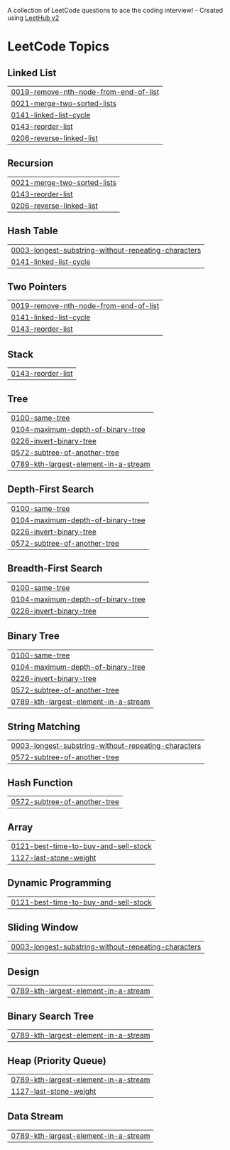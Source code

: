A collection of LeetCode questions to ace the coding interview! - Created using [LeetHub v2](https://github.com/arunbhardwaj/LeetHub-2.0)
<!---LeetCode Topics Start-->
# LeetCode Topics
## Linked List
|  |
| ------- |
| [0019-remove-nth-node-from-end-of-list](https://github.com/MtrkJmL/LeetCode/tree/master/0019-remove-nth-node-from-end-of-list) |
| [0021-merge-two-sorted-lists](https://github.com/MtrkJmL/LeetCode/tree/master/0021-merge-two-sorted-lists) |
| [0141-linked-list-cycle](https://github.com/MtrkJmL/LeetCode/tree/master/0141-linked-list-cycle) |
| [0143-reorder-list](https://github.com/MtrkJmL/LeetCode/tree/master/0143-reorder-list) |
| [0206-reverse-linked-list](https://github.com/MtrkJmL/LeetCode/tree/master/0206-reverse-linked-list) |
## Recursion
|  |
| ------- |
| [0021-merge-two-sorted-lists](https://github.com/MtrkJmL/LeetCode/tree/master/0021-merge-two-sorted-lists) |
| [0143-reorder-list](https://github.com/MtrkJmL/LeetCode/tree/master/0143-reorder-list) |
| [0206-reverse-linked-list](https://github.com/MtrkJmL/LeetCode/tree/master/0206-reverse-linked-list) |
## Hash Table
|  |
| ------- |
| [0003-longest-substring-without-repeating-characters](https://github.com/MtrkJmL/LeetCode/tree/master/0003-longest-substring-without-repeating-characters) |
| [0141-linked-list-cycle](https://github.com/MtrkJmL/LeetCode/tree/master/0141-linked-list-cycle) |
## Two Pointers
|  |
| ------- |
| [0019-remove-nth-node-from-end-of-list](https://github.com/MtrkJmL/LeetCode/tree/master/0019-remove-nth-node-from-end-of-list) |
| [0141-linked-list-cycle](https://github.com/MtrkJmL/LeetCode/tree/master/0141-linked-list-cycle) |
| [0143-reorder-list](https://github.com/MtrkJmL/LeetCode/tree/master/0143-reorder-list) |
## Stack
|  |
| ------- |
| [0143-reorder-list](https://github.com/MtrkJmL/LeetCode/tree/master/0143-reorder-list) |
## Tree
|  |
| ------- |
| [0100-same-tree](https://github.com/MtrkJmL/LeetCode/tree/master/0100-same-tree) |
| [0104-maximum-depth-of-binary-tree](https://github.com/MtrkJmL/LeetCode/tree/master/0104-maximum-depth-of-binary-tree) |
| [0226-invert-binary-tree](https://github.com/MtrkJmL/LeetCode/tree/master/0226-invert-binary-tree) |
| [0572-subtree-of-another-tree](https://github.com/MtrkJmL/LeetCode/tree/master/0572-subtree-of-another-tree) |
| [0789-kth-largest-element-in-a-stream](https://github.com/MtrkJmL/LeetCode/tree/master/0789-kth-largest-element-in-a-stream) |
## Depth-First Search
|  |
| ------- |
| [0100-same-tree](https://github.com/MtrkJmL/LeetCode/tree/master/0100-same-tree) |
| [0104-maximum-depth-of-binary-tree](https://github.com/MtrkJmL/LeetCode/tree/master/0104-maximum-depth-of-binary-tree) |
| [0226-invert-binary-tree](https://github.com/MtrkJmL/LeetCode/tree/master/0226-invert-binary-tree) |
| [0572-subtree-of-another-tree](https://github.com/MtrkJmL/LeetCode/tree/master/0572-subtree-of-another-tree) |
## Breadth-First Search
|  |
| ------- |
| [0100-same-tree](https://github.com/MtrkJmL/LeetCode/tree/master/0100-same-tree) |
| [0104-maximum-depth-of-binary-tree](https://github.com/MtrkJmL/LeetCode/tree/master/0104-maximum-depth-of-binary-tree) |
| [0226-invert-binary-tree](https://github.com/MtrkJmL/LeetCode/tree/master/0226-invert-binary-tree) |
## Binary Tree
|  |
| ------- |
| [0100-same-tree](https://github.com/MtrkJmL/LeetCode/tree/master/0100-same-tree) |
| [0104-maximum-depth-of-binary-tree](https://github.com/MtrkJmL/LeetCode/tree/master/0104-maximum-depth-of-binary-tree) |
| [0226-invert-binary-tree](https://github.com/MtrkJmL/LeetCode/tree/master/0226-invert-binary-tree) |
| [0572-subtree-of-another-tree](https://github.com/MtrkJmL/LeetCode/tree/master/0572-subtree-of-another-tree) |
| [0789-kth-largest-element-in-a-stream](https://github.com/MtrkJmL/LeetCode/tree/master/0789-kth-largest-element-in-a-stream) |
## String Matching
|  |
| ------- |
| [0003-longest-substring-without-repeating-characters](https://github.com/MtrkJmL/LeetCode/tree/master/0003-longest-substring-without-repeating-characters) |
| [0572-subtree-of-another-tree](https://github.com/MtrkJmL/LeetCode/tree/master/0572-subtree-of-another-tree) |
## Hash Function
|  |
| ------- |
| [0572-subtree-of-another-tree](https://github.com/MtrkJmL/LeetCode/tree/master/0572-subtree-of-another-tree) |
## Array
|  |
| ------- |
| [0121-best-time-to-buy-and-sell-stock](https://github.com/MtrkJmL/LeetCode/tree/master/0121-best-time-to-buy-and-sell-stock) |
| [1127-last-stone-weight](https://github.com/MtrkJmL/LeetCode/tree/master/1127-last-stone-weight) |
## Dynamic Programming
|  |
| ------- |
| [0121-best-time-to-buy-and-sell-stock](https://github.com/MtrkJmL/LeetCode/tree/master/0121-best-time-to-buy-and-sell-stock) |
## Sliding Window
|  |
| ------- |
| [0003-longest-substring-without-repeating-characters](https://github.com/MtrkJmL/LeetCode/tree/master/0003-longest-substring-without-repeating-characters) |
## Design
|  |
| ------- |
| [0789-kth-largest-element-in-a-stream](https://github.com/MtrkJmL/LeetCode/tree/master/0789-kth-largest-element-in-a-stream) |
## Binary Search Tree
|  |
| ------- |
| [0789-kth-largest-element-in-a-stream](https://github.com/MtrkJmL/LeetCode/tree/master/0789-kth-largest-element-in-a-stream) |
## Heap (Priority Queue)
|  |
| ------- |
| [0789-kth-largest-element-in-a-stream](https://github.com/MtrkJmL/LeetCode/tree/master/0789-kth-largest-element-in-a-stream) |
| [1127-last-stone-weight](https://github.com/MtrkJmL/LeetCode/tree/master/1127-last-stone-weight) |
## Data Stream
|  |
| ------- |
| [0789-kth-largest-element-in-a-stream](https://github.com/MtrkJmL/LeetCode/tree/master/0789-kth-largest-element-in-a-stream) |
<!---LeetCode Topics End-->